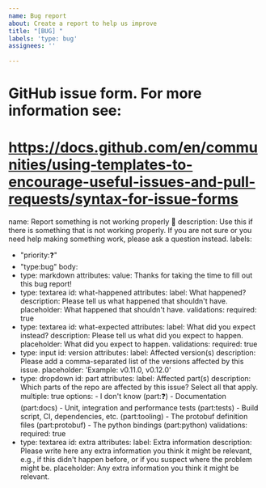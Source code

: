 ```yaml
---
name: Bug report
about: Create a report to help us improve
title: "[BUG] "
labels: 'type: bug'
assignees: ''
 
---
```


# GitHub issue form. For more information see:
# https://docs.github.com/en/communities/using-templates-to-encourage-useful-issues-and-pull-requests/syntax-for-issue-forms

name: Report something is not working properly 🐛
description:
  Use this if there is something that is not working properly.  If you are not
  sure or you need help making something work, please ask a question instead.
labels:
  - "priority:❓"
  - "type:bug"
body:
  - type: markdown
    attributes:
      value:
        Thanks for taking the time to fill out this bug report!
  - type: textarea
    id: what-happened
    attributes:
      label: What happened?
      description: Please tell us what happened that shouldn't have.
      placeholder: What happened that shouldn't have.
    validations:
      required: true
  - type: textarea
    id: what-expected
    attributes:
      label: What did you expect instead?
      description: Please tell us what did you expect to happen.
      placeholder: What did you expect to happen.
    validations:
      required: true
  - type: input
    id: version
    attributes:
      label: Affected version(s)
      description:
        Please add a comma-separated list of the versions affected by this
        issue.
      placeholder: 'Example: v0.11.0, v0.12.0'
  - type: dropdown
    id: part
    attributes:
      label: Affected part(s)
      description:
        Which parts of the repo are affected by this issue? Select all that
        apply.
      multiple: true
      options:
        - I don't know (part:❓)
        - Documentation (part:docs)
        - Unit, integration and performance tests (part:tests)
        - Build script, CI, dependencies, etc. (part:tooling)
        - The protobuf definition files (part:protobuf)
        - The python bindings (part:python)
    validations:
      required: true
  - type: textarea
    id: extra
    attributes:
      label: Extra information
      description:
        Please write here any extra information you think it might be relevant,
        e.g., if this didn't happen before, or if you suspect where the problem
        might be.
      placeholder: Any extra information you think it might be relevant.
